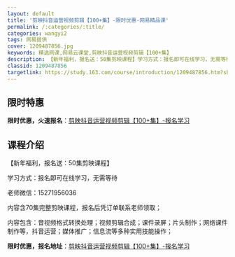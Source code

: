 ```yaml
---
layout: default
title: '剪映抖音运营视频剪辑【100+集】-限时优惠-网易精品课'
permalink: /:categories/:title/
categories: wangyi2
tags: 网易提供
cover: 1209487856.jpg
keywords: 精选网课,网易云课堂,剪映抖音运营视频剪辑【100+集】
description: 【新年福利，报名送：50集剪映课程】学习方式：报名即可在线学习，无需等待老师微信：15271956036内容含70集完整
classid: 1209487856
targetlink: https://study.163.com/course/introduction/1209487856.htm?share=1&shareId=1025206652&utm_campaign=share&utm_medium=iphoneShare&utm_source=&utm_u=1025206652
---
```


## 限时特惠

**限时优惠，火速报名**：[剪映抖音运营视频剪辑【100+集】-报名学习](https://study.163.com/course/introduction/1209487856.htm?share=1&shareId=1025206652&utm_campaign=share&utm_medium=iphoneShare&utm_source=&utm_u=1025206652)

## 课程介绍

【新年福利，报名送：50集剪映课程】

学习方式：报名即可在线学习，无需等待

老师微信：15271956036

内容含70集完整剪映课程，报名后凭订单联系老师领取；

内容包含：音视频格式转换处理；视频剪辑合成；课件录屏；片头制作；网络课件制作等，抖音运营；媒体推广；信息流等多种实用技能操作；

**限时优惠，报名地址**：[剪映抖音运营视频剪辑【100+集】-报名学习](https://study.163.com/course/introduction/1209487856.htm?share=1&shareId=1025206652&utm_campaign=share&utm_medium=iphoneShare&utm_source=&utm_u=1025206652)

